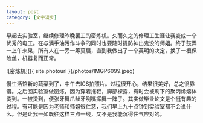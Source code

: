```yaml
---
layout: post
category: [文字漫步]
---
```


早起去实验室，继续修理昨晚罢工的密炼机。久而久之的修理工生涯让我变成一个优秀的电工。在与满手油污作斗争的同时也要随时提防神出鬼没的师姐。终于鼓弄一上午未果，所有人在一旁一筹莫展，直到我做出了一个英明的决定，换了一根保险丝，机器复而正常。

![密炼机]({{ site.photourl }}/photos/IMGP6099.jpeg)

慢生活馆新的蔬菜到了，中午去ICS拍照片。过程很开心，结果很美好，总之很靠谱。之后回实验室做密炼，因为穿着拖鞋，脚部裸露，有时会被刷下的聚丙烯熔体烫到。一被烫到，便张牙舞爪龇牙咧嘴挥舞一阵子。其实做毕业论文是个挺有趣的过程。有可能是因为老师和师姐很仁慈，我们早上九十点钟到实验室都不会说什么。但是让我一如既往这样三点一线，又不是我能沉得住气应对的。